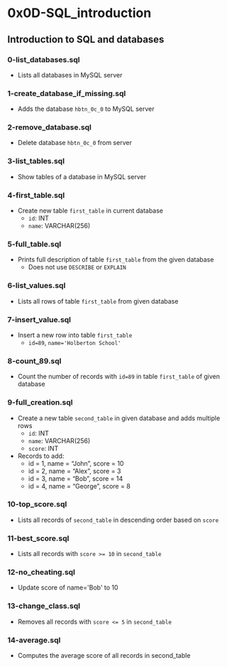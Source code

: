 # 0x0D-SQL_introduction

## Introduction to SQL and databases
### 0-list_databases.sql
* Lists all databases in MySQL server

### 1-create_database_if_missing.sql
* Adds the database `hbtn_0c_0` to MySQL server

### 2-remove_database.sql
* Delete database `hbtn_0c_0` from server

### 3-list_tables.sql
* Show tables of a database in MySQL server

### 4-first_table.sql
* Create new table `first_table` in current database
  * `id`: INT
  * `name`: VARCHAR(256)

### 5-full_table.sql
* Prints full description of table `first_table` from the given database
  * Does not use `DESCRIBE` or `EXPLAIN`

### 6-list_values.sql
* Lists all rows of table `first_table` from given database

### 7-insert_value.sql
* Insert a new row into table `first_table`
  * `id=89`, `name='Holberton School'`

### 8-count_89.sql
* Count the number of records with `id=89` in table `first_table` of given database

### 9-full_creation.sql
* Create a new table `second_table` in given database and adds multiple rows
  * `id`: INT
  * `name`: VARCHAR(256)
  * `score`: INT
* Records to add:
  * id = 1, name = “John”, score = 10
  * id = 2, name = “Alex”, score = 3
  * id = 3, name = “Bob”, score = 14
  * id = 4, name = “George”, score = 8
### 10-top_score.sql
* Lists all records of `second_table` in descending order based on `score`

### 11-best_score.sql
* Lists all records with `score >= 10` in `second_table`

### 12-no_cheating.sql
* Update score of name='Bob' to 10

### 13-change_class.sql
* Removes all records with `score <= 5` in `second_table`
### 14-average.sql
* Computes the average score of all records in second_table

